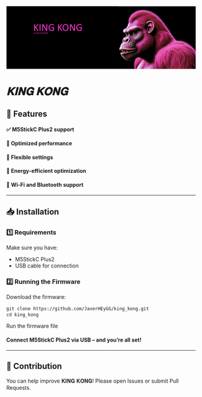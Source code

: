 ![Bruce Main Menu](./media/pictures/KING_KONG_banner.jpg)

#  *𝐊𝐈𝐍𝐆 𝐊𝐎𝐍𝐆*

## 📌 Features
#### ✅ M5StickC Plus2 support   
#### 🚀 Optimized performance    
#### 🔧 Flexible settings    
#### 🔋 Energy-efficient optimization    
#### 📡 Wi-Fi and Bluetooth support
----
## 📥 Installation
### 1️⃣ Requirements
 Make sure you have:     
+ M5StickC Plus2  
+ USB cable for connection   

### 2️⃣ Running the Firmware
  Download the firmware:

~~~ 
git clone https://github.com/JaverHEyGG/king_kong.git
cd king_kong
~~~  
Run the firmware file   
#### Connect M5StickC Plus2 via USB – and you’re all set!
----

## 🤝 Contribution
  You can help improve 𝐊𝐈𝐍𝐆 𝐊𝐎𝐍𝐆! Please open Issues or submit Pull Requests.
